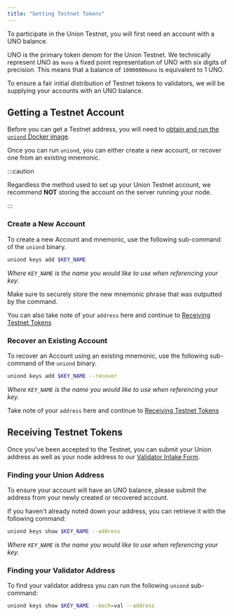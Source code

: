 ```yaml
---
title: "Getting Testnet Tokens"
---
```


To participate in the Union Testnet, you will first need an account with a UNO balance.

UNO is the primary token denom for the Union Testnet. We technically represent UNO as `muno` a fixed point representation of UNO with six digits of precision. This means that a balance of `1000000muno` is equivalent to 1 UNO.

To ensure a fair initial distribution of Testnet tokens to validators, we will be supplying your accounts with an UNO balance.

## Getting a Testnet Account

Before you can get a Testnet address, you will need to [obtain and run the `uniond` Docker image](./01_obtaining_uniond.md).

Once you can run `uniond`, you can either create a new account, or recover one from an existing mnemonic.

:::caution

Regardless the method used to set up your Union Testnet account, we recommend **NOT** storing the account on the server running your node.

:::

### Create a New Account

To create a new Account and mnemonic, use the following sub-command of the `uniond` binary.

```sh
uniond keys add $KEY_NAME
```

_Where `KEY_NAME` is the name you would like to use when referencing your key._

Make sure to securely store the new mnemonic phrase that was outputted by the command.

You can also take note of your `address` here and continue to [Receiving Testnet Tokens](#receiving-testnet-tokens)

### Recover an Existing Account

To recover an Account using an existing mnemonic, use the following sub-command of the `uniond` binary.

```sh
uniond keys add $KEY_NAME --recover
```

_Where `KEY_NAME` is the name you would like to use when referencing your key._

Take note of your `address` here and continue to [Receiving Testnet Tokens](#receiving-testnet-tokens)

## Receiving Testnet Tokens

Once you've been accepted to the Testnet, you can submit your Union address as well as your node address to our [Validator Intake Form](https://7xv16fh3twz.typeform.com/to/eYTMvi11).

### Finding your Union Address

To ensure your account will have an UNO balance, please submit the address from your newly created or recovered account.

If you haven't already noted down your address, you can retrieve it with the following command:

```sh
uniond keys show $KEY_NAME --address
```

_Where `KEY_NAME` is the name you would like to use when referencing your key._

### Finding your Validator Address

To find your validator address you can run the following `uniond` sub-command:

```sh
uniond keys show $KEY_NAME --bech=val --address
```
